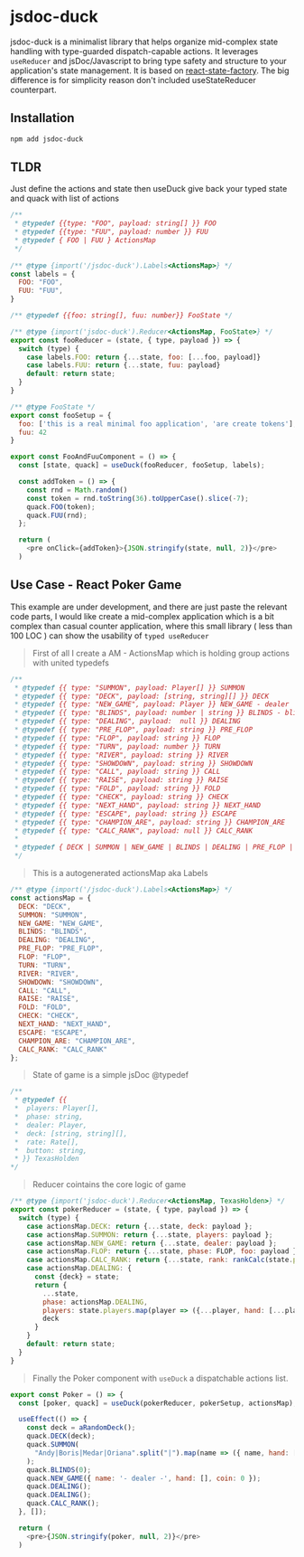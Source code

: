 # jsdoc-duck
jsdoc-duck is a minimalist library that helps organize mid-complex state handling with type-guarded dispatch-capable actions. It leverages `useReducer` and jsDoc/Javascript to bring type safety and structure to your application's state management.
It is based on [react-state-factory](https://www.npmjs.com/package/react-state-factory).
The big difference is for simplicity reason don't included useStateReducer counterpart.

## Installation

```sh
npm add jsdoc-duck
```

## TLDR
Just define the actions and state then useDuck give back your typed state and quack with list of actions

```js
/**
 * @typedef {{type: "FOO", payload: string[] }} FOO
 * @typedef {{type: "FUU", payload: number }} FUU
 * @typedef { FOO | FUU } ActionsMap
 */
 
/** @type {import('/jsdoc-duck').Labels<ActionsMap>} */ 
const labels = {
  FOO: "FOO",
  FUU: "FUU",
}

/** @typedef {{foo: string[], fuu: number}} FooState */

/** @type {import('jsdoc-duck').Reducer<ActionsMap, FooState>} */
export const fooReducer = (state, { type, payload }) => {
  switch (type) {
    case labels.FOO: return {...state, foo: [...foo, payload]}
    case labels.FUU: return {...state, fuu: payload}
    default: return state;
  }
}

/** @type FooState */
export const fooSetup = {
  foo: ['this is a real minimal foo application', 'are create tokens'],
  fuu: 42
}

export const FooAndFuuComponent = () => {
  const [state, quack] = useDuck(fooReducer, fooSetup, labels);

  const addToken = () => {
    const rnd = Math.random()
    const token = rnd.toString(36).toUpperCase().slice(-7);
    quack.FOO(token);
    quack.FUU(rnd);
  };

  return (
    <pre onClick={addToken}>{JSON.stringify(state, null, 2)}</pre>
  )
```

## Use Case - React Poker Game
This example are under development, and there are just paste the relevant code parts,
I would like create a mid-complex application which is a bit complex than casual counter application,
where this small library ( less than 100 LOC ) can show the usability of `typed useReducer`

> First of all I create a AM - ActionsMap which is holding group actions with united typedefs
```js
/**
 * @typedef {{ type: "SUMMON", payload: Player[] }} SUMMON
 * @typedef {{ type: "DECK", payload: [string, string][] }} DECK
 * @typedef {{ type: "NEW_GAME", payload: Player }} NEW_GAME - dealer
 * @typedef {{ type: "BLINDS", payload: number | string }} BLINDS - blinds name or index
 * @typedef {{ type: "DEALING", payload:  null }} DEALING
 * @typedef {{ type: "PRE_FLOP", payload: string }} PRE_FLOP
 * @typedef {{ type: "FLOP", payload: string }} FLOP
 * @typedef {{ type: "TURN", payload: number }} TURN
 * @typedef {{ type: "RIVER", payload: string }} RIVER
 * @typedef {{ type: "SHOWDOWN", payload: string }} SHOWDOWN
 * @typedef {{ type: "CALL", payload: string }} CALL
 * @typedef {{ type: "RAISE", payload: string }} RAISE
 * @typedef {{ type: "FOLD", payload: string }} FOLD
 * @typedef {{ type: "CHECK", payload: string }} CHECK
 * @typedef {{ type: "NEXT_HAND", payload: string }} NEXT_HAND
 * @typedef {{ type: "ESCAPE", payload: string }} ESCAPE
 * @typedef {{ type: "CHAMPION_ARE", payload: string }} CHAMPION_ARE
 * @typedef {{ type: "CALC_RANK", payload: null }} CALC_RANK
 *
 * @typedef { DECK | SUMMON | NEW_GAME | BLINDS | DEALING | PRE_FLOP | FLOP | TURN | RIVER | SHOWDOWN | CALL | RAISE | FOLD | CHECK | NEXT_HAND | ESCAPE | CHAMPION_ARE | CALC_RANK } ActionsMap
 */
```

> This is a autogenerated actionsMap aka Labels
```js
/** @type {import('/jsdoc-duck').Labels<ActionsMap>} */ 
const actionsMap = {
  DECK: "DECK",
  SUMMON: "SUMMON",
  NEW_GAME: "NEW_GAME",
  BLINDS: "BLINDS",
  DEALING: "DEALING",
  PRE_FLOP: "PRE_FLOP",
  FLOP: "FLOP",
  TURN: "TURN",
  RIVER: "RIVER",
  SHOWDOWN: "SHOWDOWN",
  CALL: "CALL",
  RAISE: "RAISE",
  FOLD: "FOLD",
  CHECK: "CHECK",
  NEXT_HAND: "NEXT_HAND",
  ESCAPE: "ESCAPE",
  CHAMPION_ARE: "CHAMPION_ARE",
  CALC_RANK: "CALC_RANK"
};
```

> State of game is a simple jsDoc @typedef
```js
/**
 * @typedef {{
 *  players: Player[],
 *  phase: string,
 *  dealer: Player,
 *  deck: [string, string][],
 *  rate: Rate[],
 *  button: string,
 * }} TexasHolden
*/
```

> Reducer cointains the core logic of game
```js
/** @type {import('jsdoc-duck').Reducer<ActionsMap, TexasHolden>} */
export const pokerReducer = (state, { type, payload }) => {
  switch (type) {
    case actionsMap.DECK: return {...state, deck: payload };
    case actionsMap.SUMMON: return {...state, players: payload };
    case actionsMap.NEW_GAME: return {...state, dealer: payload };
    case actionsMap.FLOP: return {...state, phase: FLOP, foo: payload };
    case actionsMap.CALC_RANK: return {...state, rank: rankCalc(state.players, state.dealer)}
    case actionsMap.DEALING: {
      const {deck} = state;
      return {
        ...state,
        phase: actionsMap.DEALING,
        players: state.players.map(player => ({...player, hand: [...player.hand, deck.shift()] })),
        deck
      }
    }
    default: return state;
  }
}
```

> Finally the Poker component with `useDuck` a dispatchable actions list.
```js
export const Poker = () => {
  const [poker, quack] = useDuck(pokerReducer, pokerSetup, actionsMap);

  useEffect(() => {
    const deck = aRandomDeck();
    quack.DECK(deck);
    quack.SUMMON(
      "Andy|Boris|Medar|Oriana".split("|").map(name => ({ name, hand: [], coin: 1000 }))
    );
    quack.BLINDS(0);
    quack.NEW_GAME({ name: '- dealer -', hand: [], coin: 0 });
    quack.DEALING();
    quack.DEALING();
    quack.CALC_RANK();
  }, []);

  return (
    <pre>{JSON.stringify(poker, null, 2)}</pre>
  )
```


